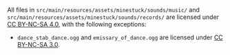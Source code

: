 
All files in `src/main/resources/assets/minestuck/sounds/music/` and `src/main/resources/assets/minestuck/sounds/records/` are licensed under [CC BY-NC-SA 4.0](https://creativecommons.org/licenses/by-nc-sa/4.0/), with the following exceptions:

- `dance_stab_dance.ogg` and `emissary_of_dance.ogg` are licensed under [CC BY-NC-SA 3.0](https://creativecommons.org/licenses/by-nc-sa/3.0/).
